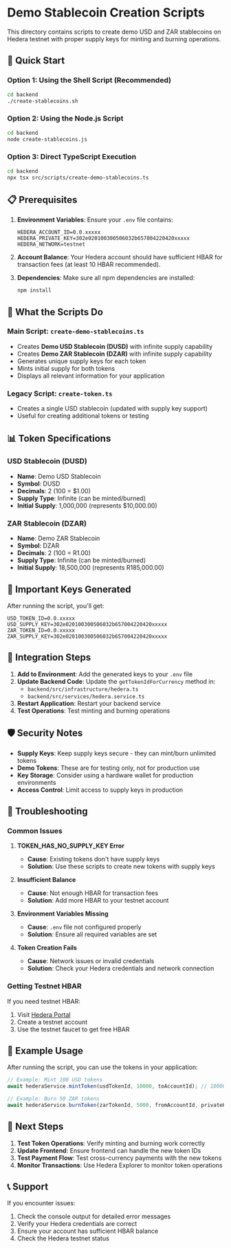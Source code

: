 # Demo Stablecoin Creation Scripts

This directory contains scripts to create demo USD and ZAR stablecoins on Hedera testnet with proper supply keys for minting and burning operations.

## 🚀 Quick Start

### Option 1: Using the Shell Script (Recommended)
```bash
cd backend
./create-stablecoins.sh
```

### Option 2: Using the Node.js Script
```bash
cd backend
node create-stablecoins.js
```

### Option 3: Direct TypeScript Execution
```bash
cd backend
npx tsx src/scripts/create-demo-stablecoins.ts
```

## 📋 Prerequisites

1. **Environment Variables**: Ensure your `.env` file contains:
   ```env
   HEDERA_ACCOUNT_ID=0.0.xxxxx
   HEDERA_PRIVATE_KEY=302e020100300506032b657004220420xxxxx
   HEDERA_NETWORK=testnet
   ```

2. **Account Balance**: Your Hedera account should have sufficient HBAR for transaction fees (at least 10 HBAR recommended).

3. **Dependencies**: Make sure all npm dependencies are installed:
   ```bash
   npm install
   ```

## 🎯 What the Scripts Do

### Main Script: `create-demo-stablecoins.ts`
- Creates **Demo USD Stablecoin (DUSD)** with infinite supply capability
- Creates **Demo ZAR Stablecoin (DZAR)** with infinite supply capability
- Generates unique supply keys for each token
- Mints initial supply for both tokens
- Displays all relevant information for your application

### Legacy Script: `create-token.ts`
- Creates a single USD stablecoin (updated with supply key support)
- Useful for creating additional tokens or testing

## 📊 Token Specifications

### USD Stablecoin (DUSD)
- **Name**: Demo USD Stablecoin
- **Symbol**: DUSD
- **Decimals**: 2 (100 = $1.00)
- **Supply Type**: Infinite (can be minted/burned)
- **Initial Supply**: 1,000,000 (represents $10,000.00)

### ZAR Stablecoin (DZAR)
- **Name**: Demo ZAR Stablecoin
- **Symbol**: DZAR
- **Decimals**: 2 (100 = R1.00)
- **Supply Type**: Infinite (can be minted/burned)
- **Initial Supply**: 18,500,000 (represents R185,000.00)

## 🔑 Important Keys Generated

After running the script, you'll get:

```
USD_TOKEN_ID=0.0.xxxxx
USD_SUPPLY_KEY=302e020100300506032b657004220420xxxxx
ZAR_TOKEN_ID=0.0.xxxxx
ZAR_SUPPLY_KEY=302e020100300506032b657004220420xxxxx
```

## 🔧 Integration Steps

1. **Add to Environment**: Add the generated keys to your `.env` file
2. **Update Backend Code**: Update the `getTokenIdForCurrency` method in:
   - `backend/src/infrastructure/hedera.ts`
   - `backend/src/services/hedera.service.ts`
3. **Restart Application**: Restart your backend service
4. **Test Operations**: Test minting and burning operations

## 🛡️ Security Notes

- **Supply Keys**: Keep supply keys secure - they can mint/burn unlimited tokens
- **Demo Tokens**: These are for testing only, not for production use
- **Key Storage**: Consider using a hardware wallet for production environments
- **Access Control**: Limit access to supply keys in production

## 🐛 Troubleshooting

### Common Issues

1. **TOKEN_HAS_NO_SUPPLY_KEY Error**
   - **Cause**: Existing tokens don't have supply keys
   - **Solution**: Use these scripts to create new tokens with supply keys

2. **Insufficient Balance**
   - **Cause**: Not enough HBAR for transaction fees
   - **Solution**: Add more HBAR to your testnet account

3. **Environment Variables Missing**
   - **Cause**: `.env` file not configured properly
   - **Solution**: Ensure all required variables are set

4. **Token Creation Fails**
   - **Cause**: Network issues or invalid credentials
   - **Solution**: Check your Hedera credentials and network connection

### Getting Testnet HBAR

If you need testnet HBAR:
1. Visit [Hedera Portal](https://portal.hedera.com/)
2. Create a testnet account
3. Use the testnet faucet to get free HBAR

## 📝 Example Usage

After running the script, you can use the tokens in your application:

```typescript
// Example: Mint 100 USD tokens
await hederaService.mintToken(usdTokenId, 10000, toAccountId); // 10000 = $100.00

// Example: Burn 50 ZAR tokens
await hederaService.burnToken(zarTokenId, 5000, fromAccountId, privateKey); // 5000 = R50.00
```

## 🔄 Next Steps

1. **Test Token Operations**: Verify minting and burning work correctly
2. **Update Frontend**: Ensure frontend can handle the new token IDs
3. **Test Payment Flow**: Test cross-currency payments with the new tokens
4. **Monitor Transactions**: Use Hedera Explorer to monitor token operations

## 📞 Support

If you encounter issues:
1. Check the console output for detailed error messages
2. Verify your Hedera credentials are correct
3. Ensure your account has sufficient HBAR balance
4. Check the Hedera testnet status
